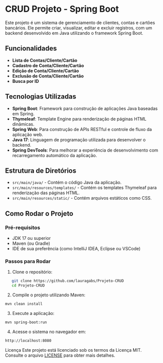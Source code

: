 # CRUD Projeto - Spring Boot

Este projeto é um sistema de gerenciamento de clientes, contas e cartões bancários. Ele permite criar, visualizar, editar e excluir registros, com um backend desenvolvido em Java utilizando o framework Spring Boot.

## Funcionalidades

- **Lista de Contas/Cliente/Cartão**
- **Cadastro de Conta/Cliente/Cartão**
- **Edição de Conta/Cliente/Cartão**
- **Exclusão de Conta/Cliente/Cartão**
- **Busca por ID**


## Tecnologias Utilizadas

- **Spring Boot**: Framework para construção de aplicações Java baseadas em Spring.
- **Thymeleaf**: Template Engine para renderização de páginas HTML dinâmicas.
- **Spring Web**: Para construção de APIs RESTful e controle de fluxo da aplicação web.
- **Java 17**: Linguagem de programação utilizada para desenvolver o backend.
- **Spring DevTools**: Para melhorar a experiência de desenvolvimento com recarregamento automático da aplicação.


## Estrutura de Diretórios

- `src/main/java/` - Contém o código Java da aplicação.
- `src/main/resources/templates/` - Contém os templates Thymeleaf para renderização das páginas HTML.
- `src/main/resources/static/` - Contém arquivos estáticos como CSS.
  
## Como Rodar o Projeto

### Pré-requisitos

- JDK 17 ou superior
- Maven (ou Gradle)
- IDE de sua preferência (como IntelliJ IDEA, Eclipse ou VSCode)

### Passos para Rodar

1. Clone o repositório:

```bash
   git clone https://github.com/lauragabs/Projeto-CRUD
   cd Projeto-CRUD
``` 

2. Compile o projeto utilizando Maven:

```bash
mvn clean install
```

3. Execute a aplicação:

```bash
mvn spring-boot:run
```

4. Acesse o sistema no navegador em:

```bash
http://localhost:8080
```

Licença
Este projeto está licenciado sob os termos da Licença MIT. Consulte o arquivo [LICENSE](LICENSE) para obter mais detalhes.